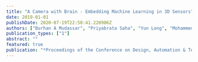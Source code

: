 ```yaml
---
title: "A Camera with Brain - Embedding Machine Learning in 3D Sensors"
date: 2019-01-01
publishDate: 2020-07-19T22:50:41.220906Z
authors: ["Burhan A Mudassar", "Priyabrata Saha", "Yun Long", "Mohammed F Amir", "Taesik Na", "Jong Hwan Ko", "Marilyn Wolf", "Saibal Mukhopadhyay"]
publication_types: ["1"]
abstract: ""
featured: true
publication: "*Proceedings of the Conference on Design, Automation & Test in Europe (DATE)*"
---
```


